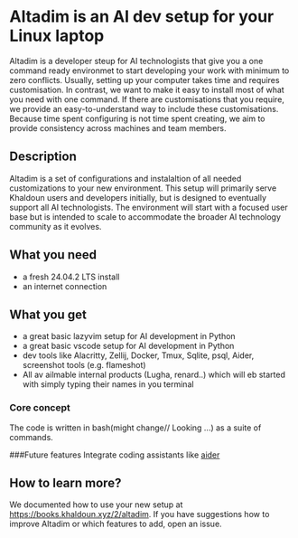 # Altadim is an AI dev setup for your Linux laptop

Altadim is a developer steup for AI technologists that give you a one command ready environmet to
start developing your work with minimum to zero conflicts.
Usually, setting up your computer takes time and requires customisation.
In contrast, we want to make it easy to install most of what you need with one command.
If there are customisations that you require,
we provide an easy-to-understand way to include these customisations.
Because time spent configuring is not time spent creating, we aim
 to provide consistency across machines and team members.


## Description

Altadim is a set of configurations and instalaltion of all needed customizations to your new environment.
This setup will primarily serve Khaldoun users and developers initially, but is designed to eventually support all AI technologists.
The environment will start with a focused user base but is intended to scale to accommodate the broader AI technology community as it evolves.

## What you need

- a fresh 24.04.2 LTS install
- an internet connection

## What you get

- a great basic lazyvim setup for AI development in Python
- a great basic vscode setup for AI development in Python
- dev tools like Alacritty, Zellij, Docker, Tmux, Sqlite, psql,
  Aider, screenshot tools (e.g. flameshot)
- All av ailmable internal products (Lugha,
renard..) which will eb started with simply typing their names in you terminal


### Core concept 
The code is written in bash(might change// Looking ...)
as a suite of commands.


###Future features
Integrate coding assistants like [aider](https://aider.chat/) 


## How to learn more?

We documented how to use your new setup at <https://books.khaldoun.xyz/2/altadim>.
If you have suggestions how to improve Altadim
or which features to add, open an issue.
